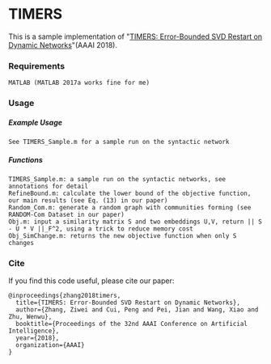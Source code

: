# TIMERS
This is a sample implementation of "[TIMERS: Error-Bounded SVD Restart on Dynamic Networks](http://media.cs.tsinghua.edu.cn/~multimedia/cuipeng/papers/TIMERS.pdf)"(AAAI 2018).

### Requirements
```
MATLAB (MATLAB 2017a works fine for me)
```

### Usage
##### Example Usage
```
See TIMERS_Sample.m for a sample run on the syntactic network
```
##### Functions
```
TIMERS_Sample.m: a sample run on the syntactic networks, see annotations for detail
RefineBound.m: calculate the lower bound of the objective function, our main results (see Eq. (13) in our paper)
Random_Com.m: generate a random graph with communities forming (see RANDOM-Com Dataset in our paper)
Obj.m: input a similarity matrix S and two embeddings U,V, return || S - U * V ||_F^2, using a trick to reduce memory cost
Obj_SimChange.m: returns the new objective function when only S changes

```
### Cite
If you find this code useful, please cite our paper:
```
@inproceedings{zhang2018timers,
  title={TIMERS: Error-Bounded SVD Restart on Dynamic Networks},
  author={Zhang, Ziwei and Cui, Peng and Pei, Jian and Wang, Xiao and Zhu, Wenwu},
  booktitle={Proceedings of the 32nd AAAI Conference on Artificial Intelligence},
  year={2018},
  organization={AAAI}
}
```